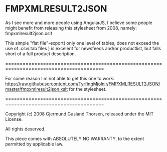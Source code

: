 FMPXMLRESULT2JSON
=================

As I see more and more people using AngularJS, I believe some people might benefit from
releasing this stylesheet from 2008, namely: fmpxmlresult2json.xslt

This simple "flat file"-export( only one level of tables, does not exceed the use of
.csv/.tab files ) is excelent for newsfeeds and/or productlist, but falls short of a
full product description.

========================================================================================

For some reason I m not able to get this one to work:
https://raw.githubusercontent.com/TyrfingMjolnir/FMPXMLRESULT2JSON/master/fmpxmlresult2json.xslt
for the stylesheet.

========================================================================================

Copyright (c) 2008 Gjermund Gusland Thorsen, released under the MIT License.

All rights deserved.

This piece comes with ABSOLUTELY NO WARRANTY, to the extent permitted by applicable law.
